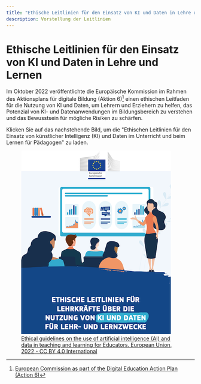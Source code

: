 ```yaml
---
title: "Ethische Leitlinien für den Einsatz von KI und Daten in Lehre und Lernen"
description: Vorstellung der Leitlinien
---
```


# Ethische Leitlinien für den Einsatz von KI und Daten in Lehre und Lernen

Im Oktober 2022 veröffentlichte die Europäische Kommission im Rahmen des Aktionsplans für digitale Bildung (Aktion 6)[^1] einen ethischen Leitfaden für die Nutzung von KI und Daten, um Lehrern und Erziehern zu helfen, das Potenzial von KI- und Datenanwendungen im Bildungsbereich zu verstehen und das Bewusstsein für mögliche Risiken zu schärfen.

Klicken Sie auf das nachstehende Bild, um die "Ethischen Leitlinien für den Einsatz von künstlicher Intelligenz (KI) und Daten im Unterricht und beim Lernen für Pädagogen" zu laden.

<a href="Documents/Ethische-leitlinien-für-lehrkräfte-über-die-nutzung-NC0722649DEN.pdf" target="_blank">
<figure>
  <img src="Images/Cover-page-EC-Ethical-guidelines-de.png" alt="A Ready to Use Template for AI Resources Characterisation"/>
  <figcaption> Ethical guidelines on the use of artificial intelligence (AI) and data in teaching and learning for Educators. European Union, 2022 - CC BY 4.0 International </figcaption>
</figure></a>

[^1]: [European Commission as part of the Digital Education Action Plan (Action 6)](https://education.ec.europa.eu/focus-topics/digital-education/action-plan/action-6)
